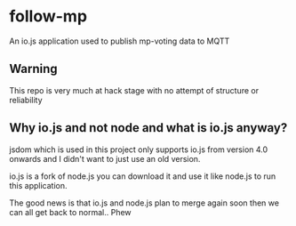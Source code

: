 # follow-mp
An io.js application used to publish mp-voting data to MQTT

## Warning
This repo is very much at hack stage with no attempt of structure or reliability

## Why io.js and not node and what is io.js anyway?
jsdom which is used in this project only supports io.js from version 4.0 onwards and I didn't want to just use an old version.

io.js is a fork of node.js you can download it and use it like node.js to run this application.

The good news is that io.js and node.js plan to merge again soon then we can all get back to normal.. Phew